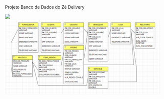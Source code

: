 Projeto Banco de Dados do Zé Delivery

<img src="https://github.com/GiovanniCLC/desktop-tutorial/blob/main/Foto_BD_ZeDelivery.PNG"/>
<img src="https://github.com/GiovanniCLC/Banco_De_Dados/blob/main/BD_ZeDelivery_Logico.PNG"/>
